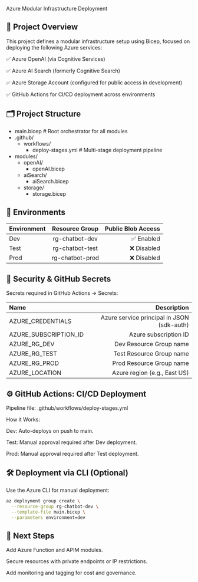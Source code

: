 Azure Modular Infrastructure Deployment
## 🔧  Project Overview
This project defines a modular infrastructure setup using Bicep, focused on deploying the following Azure services:

✅ Azure OpenAI (via Cognitive Services)

✅ Azure AI Search (formerly Cognitive Search)

✅ Azure Storage Account (configured for public access in development)

✅ GitHub Actions for CI/CD deployment across environments

## 🗂️ Project Structure

- main.bicep                     # Root orchestrator for all modules
- .github/
  - workflows/
    - deploy-stages.yml          # Multi-stage deployment pipeline
- modules/
  - openAI/
    - openAI.bicep
  - aiSearch/
    - aiSearch.bicep
  - storage/
    - storage.bicep

        
## 🚀 Environments

|Environment | Resource Group | Public Blob Access |
|:-------------|:--------------:|--------------:|
| Dev       |     rg-chatbot-dev     |       ✅ Enabled |
| Test       |     rg-chatbot-test     |      ❌ Disabled |
| Prod       |     rg-chatbot-prod     |       ❌ Disabled |

		
		
## 🔐 Security & GitHub Secrets
Secrets required in GitHub Actions → Secrets:

|Name | Description |
|:-------------|--------------:|
| AZURE_CREDENTIALS       |    Azure service principal in JSON (sdk-auth)    | 
| AZURE_SUBSCRIPTION_ID       |     Azure subscription ID     |   
| AZURE_RG_DEV       |     Dev Resource Group name     | 
| AZURE_RG_TEST       |    Test Resource Group name     | 
| AZURE_RG_PROD       |   Prod Resource Group name    | 
| AZURE_LOCATION       |  Azure region (e.g., East US)   | 


## ⚙️ GitHub Actions: CI/CD Deployment

Pipeline file: .github/workflows/deploy-stages.yml

How it Works:

Dev: Auto-deploys on push to main.

Test: Manual approval required after Dev deployment.

Prod: Manual approval required after Test deployment.

## 🛠️ Deployment via CLI (Optional)

Use the Azure CLI for manual deployment:

```bash
az deployment group create \
  --resource-group rg-chatbot-dev \
  --template-file main.bicep \
  --parameters environment=dev
```

## 📌 Next Steps

Add Azure Function and APIM modules.

Secure resources with private endpoints or IP restrictions.

Add monitoring and tagging for cost and governance.
